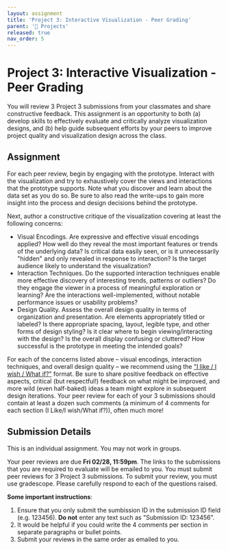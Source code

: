 ```yaml
---
layout: assignment
title: 'Project 3: Interactive Visualization - Peer Grading'
parent: '📝 Projects'
released: true
nav_order: 5
---
```


# Project 3: Interactive Visualization - Peer Grading

You will review 3 Project 3 submissions from your classmates and share constructive feedback. This assignment is an opportunity to both (a) develop skills to effectively evaluate and critically analyze visualization designs, and (b) help guide subsequent efforts by your peers to improve project quality and visualization design across the class.

## Assignment

For each peer review, begin by engaging with the prototype. Interact with the visualization and try to exhaustively cover the views and interactions that the prototype supports. Note what you discover and learn about the data set as you do so. Be sure to also read the write-ups to gain more insight into the process and design decisions behind the prototype.

Next, author a constructive critique of the visualization covering at least the following concerns:

- Visual Encodings. Are expressive and effective visual encodings applied? How well do they reveal the most important features or trends of the underlying data? Is critical data easily seen, or is it unnecessarily "hidden" and only revealed in response to interaction? Is the target audience likely to understand the visualization?
- Interaction Techniques. Do the supported interaction techniques enable more effective discovery of interesting trends, patterns or outliers? Do they engage the viewer in a process of meaningful exploration or learning? Are the interactions well-implemented, without notable performance issues or usability problems?
- Design Quality. Assess the overall design quality in terms of organization and presentation. Are elements appropriately titled or labeled? Is there appropriate spacing, layout, legible type, and other forms of design styling? Is it clear where to begin viewing/interacting with the design? Is the overall display confusing or cluttered? How successful is the prototype in meeting the intended goals?

For each of the concerns listed above – visual encodings, interaction techniques, and overall design quality – we recommend using the ["I like / I wish / What if?"][link] format. Be sure to share positive feedback on effective aspects, critical (but respectful!) feedback on what might be improved, and more wild (even half-baked) ideas a team might explore in subsequent design iterations. Your peer review for each of your 3 submissions should contain at least a dozen such comments (a minimum of 4 comments for each section (I Like/I wish/What if?)), often much more!

[link]: https://github.com/dsc-courses/dsc106-wi24/raw/gh-pages/resources/reading/I-Like-I-Wish-What-If.pdf

## Submission Details

This is an individual assignment. You may not work in groups.

Your peer reviews are due **Fri 02/28, 11:59pm**. The links to the submissions that you are required to evaluate will be emailed to you. You must submit peer reviews for 3 Project 3 submissions. To submit your review, you must use gradescope. Please carefully respond to each of the questions raised.

**Some important instructions**:

1. Ensure that you only submit the sumbission ID in the submission ID field (e.g. 123456). **Do not** enter any text such as "Submission ID: 123456".
2. It would be helpful if you could write the 4 comments per section in separate paragraphs or bullet points.
3. Submit your reviews in the same order as emailed to you.
